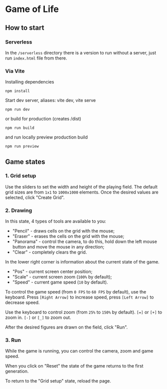 # Game of Life

## How to start

### Serverless

In the `/serverless` directory there is a version to run without a server, just run `index.html` file from there.

### Via Vite

Installing dependencies

```
npm install
```

Start dev server, aliases: vite dev, vite serve

```
npm run dev
```

or build for production (creates /dist)

```
npm run build
```

and run locally preview production build

```
npm run preview
```

## Game states

### 1. Grid setup

Use the sliders to set the width and height of the playing field. The default grid sizes are from `1x1` to `1000x1000` elements. Once the desired values are selected, click "Create Grid".

### 2. Drawing

In this state, 4 types of tools are available to you:

- "Pencil" - draws cells on the grid with the mouse;
- "Eraser" - erases the cells on the grid with the mouse;
- "Panorama" - control the camera, to do this, hold down the left mouse button and move the mouse in any direction;
- "Clear" - completely clears the grid.

In the lower right corner is information about the current state of the game.

- "Pos" - current screen center position;
- "Scale" - current screen zoom (`100%` by default);
- "Speed" - current game speed (`10` by default).

To control the game speed (from `0 FPS` to `60 FPS` by default), use the keyboard. Press `[Right Arrow]` to increase speed, press `[Left Arrow]` to decrease speed.

Use the keyboard to control zoom (from `25%` to `150%` by default). `[=]` or `[+]` to zoom in. `[-]` or `[_]` to zoom out.

After the desired figures are drawn on the field, click "Run".

### 3. Run

While the game is running, you can control the camera, zoom and game speed.

When you click on "Reset" the state of the game returns to the first generation.

To return to the "Grid setup" state, reload the page.
